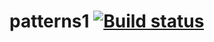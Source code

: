 # patterns1 [![Build status](https://ci.appveyor.com/api/projects/status/ijetj6i9fqwet3nx?svg=true)](https://ci.appveyor.com/project/Natali8686/patterns1)
